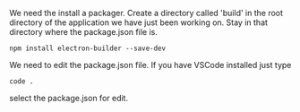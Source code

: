 We need the install a packager. Create a directory called 'build' in the root directory of the application we have just been working on. Stay in that directory where the package.json file is.

```
npm install electron-builder --save-dev
```

We need to edit the package.json file. If you have VSCode installed just type 
```
code .
```

select the package.json for edit.

